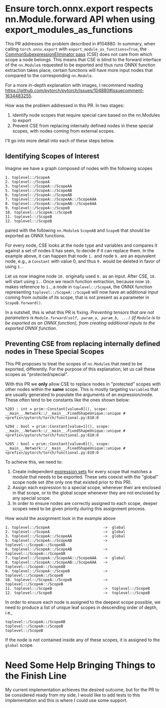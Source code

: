 # Ensure torch.onnx.export respects nn.Module.forward API when using export_modules_as_functions

This PR addresses the problem described in #104880. In summary, when calling `torch.onnx.export` with `export_module_as_functions=True`,  the [CommonSubexpressionEliminator pass](https://github.com/pytorch/pytorch/blob/0433cb05961ce91474f09898220eb611570c107a/torch/onnx/utils.py#L609) (CSE) does not care from which scope a node belongs. This means that CSE is blind to the forward interface of the `nn.Module`s requested to be exported and thus runs ONNX function extraction takes place, certain functions will have more input nodes that compared to the corresponding `nn.Module`.

For a more in-depth explanation with images, I recommend reading https://github.com/pytorch/pytorch/issues/104880#issuecomment-1634483255.

How was the problem addressed in this PR. In two stages:

1. Identify node scopes that require special care based on the nn.Modules to export
2. Prevent CSE from replacing internally defined nodes in these special scopes, with nodes coming from external scopes.

I'll go into more detail into each of these steps below.

## Identifying Scopes of Interest

Imagine we have a graph composed of nodes with the following scopes

```
1. toplevel::/ScopeA
2. toplevel::/ScopeA
3. toplevel::/ScopeA::/ScopeAA
5. toplevel::/ScopeA::/ScopeAB
6. toplevel::/ScopeA::/ScopeAB
7. toplevel::/ScopeA::/ScopeAA::/ScopeAAA
8. toplevel::/ScopeA::/ScopeAB::/ScopeAAA
9. toplevel::/ScopeA::/ScopeB
10. toplevel::/ScopeA::/ScopeB
11. toplevel::/ScopeB
12. toplevel::/ScopeB
```

paired with the following `nn.Module`s `ScopeAB` and `ScopeB` that should be exported as ONNX functions.

For every node, CSE looks at the node type and variables and compares it against a set of nodes it has seen, to decide if it can replace them. In the example above, it can happen that node `1.` and node `9.` are an equivalent node, e.g., a `Constant` with value 0, and thus `9.` would be deleted in favor of using `1.`.

Let us now imagine node `10.` originally used `9.` as an input. After CSE, `10.` will start using `1.`.
Once we reach function extraction, because now `10.` makes reference to `1.`, a node in `toplevel::/ScopeA`, the  ONNX function representing `toplevel::/ScopeA::/ScopeB` will now have an additional input coming from outside of its scope, that is not present as a parameter in `ScopeB.forward()`.

In a nutshell, this is what this PR is fixing. *Preventing tensors that are not parameters is `Module.forward(self, param_a, param_b, ...)` (if `Module` is to be exported as an ONNX function), from creating additional inputs to the exported ONNX function.*

## Preventing CSE from replacing internally defined nodes in These Special Scopes

This PR proposes to treat the scopes of `nn.Module`s that need to be exported, differently. For the purpose of this explanation, let us call these scopes as "protected/special".

With this PR we **only** allow CSE to replace nodes in "protected" scopes with other nodes within the **same** scope. This is mostly targeting `Variable`s that are usually generated to populate the arguments of an expression/node. These often tend to be constants like the ones shown below:

```
%203 : int = prim::Constant[value=0](), scope: __main__.Network::/__main__.FixedShapeUnique::unique # <prefix>/pytorch/torch/functional.py:810:0

%204 : bool = prim::Constant[value=1](), scope: __main__.Network::/__main__.FixedShapeUnique::unique # <prefix>/pytorch/torch/functional.py:810:0

%205 : bool = prim::Constant[value=0](), scope: __main__.Network::/__main__.FixedShapeUnique::unique # <prefix>/pytorch/torch/functional.py:810:0
```


To achieve this, we need to:

1. Create independent [expression sets](https://github.com/pytorch/pytorch/blob/79c5e33349df10648ce586af118f09f2ccfd9c86/torch/csrc/jit/passes/common_subexpression_elimination.cpp#L26) for every scope that matches a module that needs to be exported. These sets coexist with the "global" scope node set (the only one that existed prior to this PR).
2. Assign each expression to a special scope, whenever their are enclosed in that scope, or to the global scope whenever
they are not enclosed by any special scope.
3. In order to ensure nodes are correctly assigned to each scope, deeper scopes need to be given priority during this assignment process.

How would the assignment look in the example above

```
1. toplevel::/ScopeA                        ->  global
2. toplevel::/ScopeA                        ->  global
3. toplevel::/ScopeA::/ScopeAA              ->  global
5. toplevel::/ScopeA::/ScopeAB              ->  toplevel::/ScopeA::/ScopeAB
6. toplevel::/ScopeA::/ScopeAB              ->  toplevel::/ScopeA::/ScopeAB
7. toplevel::/ScopeA::/ScopeAA::/ScopeAAA   ->  global
8. toplevel::/ScopeA::/ScopeAB::/ScopeAAA   ->  toplevel::/ScopeA::/ScopeAB
9. toplevel::/ScopeA::/ScopeB               ->  toplevel::/ScopeA::/ScopeB
10. toplevel::/ScopeA::/ScopeB              ->  toplevel::/ScopeA::/ScopeB
11. toplevel::/ScopeB                       ->  toplevel::/ScopeB
12. toplevel::/ScopeB                       ->  toplevel::/ScopeB
```

In order to ensure each node is assigned to the deepest scope possible, we need to produce a list of unique leaf scopes in descending order of depth, i.e.,

```
toplevel::/ScopeA::/ScopeAB
toplevel::/ScopeA::/ScopeB
toplevel::/ScopeB
```

If the node is not contained inside any of these scopes, it is assigned to the `global` scope.

# Need Some Help Bringing Things to the Finish Line

My current implementation achieves the desired outcome, but for the PR to be considered ready from my side, I would like to add tests to this implementation and this is where I could use some support.

